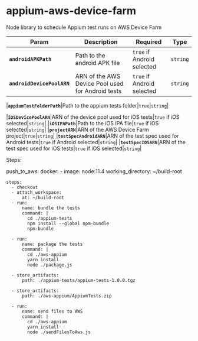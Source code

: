 # appium-aws-device-farm
Node library to schedule Appium test runs on AWS Device Farm

| Param | Description | Required | Type |
|---|---|---|---|
|**`androidAPKPath`**|Path to the android APK file|`true` if Android selected|`string`|
|**`androidDevicePoolARN`**|ARN of the AWS Device Pool used for Android tests|`true` if Android selected|`string`|

|**`appiumTestFolderPath`**|Path to the appium tests folder|`true`|`string`|

|**`iOSDevicePoolARN`**|ARN of the device pool used for iOS tests|`true` if iOS selected|`string`|
|**`iOSIPAPath`**|Path to the iOS IPA file|`true` if iOS selected|`string`|
|**`projectARN`**|ARN of the AWS Device Farm project|`true`|`string`|
|**`testSpecAndroidARN`**|ARN of the test spec used for Android tests|`true` if Android selected|`string`|
|**`testSpecIOSARN`**|ARN of the test spec used for iOS tests|`true` if iOS selected|`string`|



Steps:

  push_to_aws:
    docker:
      - image: node:11.4
    working_directory: ~/build-root

    steps:
      - checkout
      - attach_workspace:
          at: ~/build-root
      - run:
          name: bundle the tests
          command: |
            cd ./appium-tests
            npm install --global npm-bundle
            npm-bundle

      - run:
          name: package the tests
          command: |
            cd ./aws-appium
            yarn install
            node ./package.js

      - store_artifacts:
          path: ./appium-tests/appium-tests-1.0.0.tgz

      - store_artifacts:
          path: ./aws-appium/AppiumTests.zip

      - run:
          name: send files to AWS
          command: |
            cd ./aws-appium
            yarn install
            node ./sendFilesToAws.js
